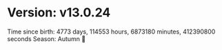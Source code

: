 # Version: v13.0.24
Time since birth: 4773 days, 114553 hours, 6873180 minutes, 412390800 seconds
Season: Autumn 🍁
